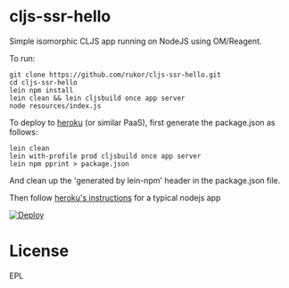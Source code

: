 # cljs-ssr-hello

Simple isomorphic CLJS app running on NodeJS using OM/Reagent.

To run:

```
git clone https://github.com/rukor/cljs-ssr-hello.git
cd cljs-ssr-hello
lein npm install
lein clean && lein cljsbuild once app server
node resources/index.js
```

To deploy to [heroku](http://www.heroku.com) (or similar PaaS), first generate the package.json as follows:

```
lein clean
lein with-profile prod cljsbuild once app server 
lein npm pprint > package.json 
```
And clean up the 'generated by lein-npm' header in the package.json file.

Then follow [heroku's instructions](https://devcenter.heroku.com/articles/getting-started-with-nodejs#deploy-the-app) for a typical nodejs app

[![Deploy](https://www.herokucdn.com/deploy/button.png)](https://heroku.com/deploy)

# License

EPL
